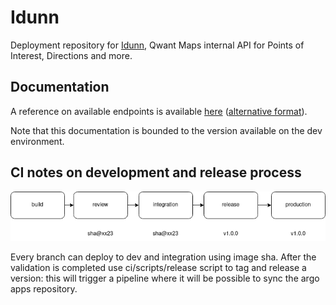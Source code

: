 # Idunn

Deployment repository for [Idunn](https://github.com/qwant/idunn), Qwant Maps internal API for Points of Interest, Directions and more. 


## Documentation

A reference on available endpoints is available [here](https://maps.dev.qwant.ninja/maps/detail/redoc) ([alternative format](https://maps.dev.qwant.ninja/maps/detail/docs)).

Note that this documentation is bounded to the version available on the dev environment.

## CI notes on development and release process

![Alt text](flow.png "K8sdedevelopment flow")

Every branch can deploy to dev and integration using image sha. After the validation is completed use ci/scripts/release script to tag and release a version: this will trigger a pipeline where it will be possible to sync the argo apps repository.

